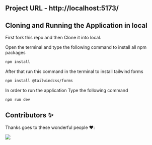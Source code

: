 ## Project URL - http://localhost:5173/

## Cloning and Running the Application in local

First fork this repo and then Clone it into local.

Open the terminal and type the following command to install all npm packages

```bash
npm install
```
After that run this command in the terminal to install tailwind forms

```bash
npm install @tailwindcss/forms
```

In order to run the application Type the following command


```bash
npm run dev
```


## Contributors ✨

Thanks goes to these wonderful people ❤️:

<!-- ALL-CONTRIBUTORS-LIST:START - Do not remove or modify this section -->
<!-- prettier-ignore-start -->
<!-- markdownlint-disable -->
<a href = "https://github.com/Nikhilkumar055/Super-Admin/graphs/contributors">
<img src = "https://contrib.rocks/image?repo=Nikhilkumar055/Super-Admin"/>
</a>
